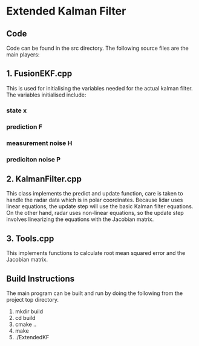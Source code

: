 # Extended Kalman Filter 
## Code
Code can be found in the src directory. 
The following source files are the main players:

## 1. FusionEKF.cpp
This is used for initialising the variables needed for the actual kalman filter.
The variables initialised include:
### state x
### prediction F
### measurement noise H
### prediciton noise P

## 2. KalmanFilter.cpp
This class implements the predict and update function, care is taken to handle the radar data which is in polar coordinates. 
Because lidar uses linear equations, the update step will use the basic Kalman filter equations. On the other hand, radar uses non-linear equations, so the update step involves linearizing the equations with the Jacobian matrix. 

## 3. Tools.cpp
This implements functions to calculate root mean squared error and the Jacobian matrix.

## Build Instructions
The main program can be built and run by doing the following from the project top directory.

1. mkdir build
2. cd build
3. cmake ..
4. make
5. ./ExtendedKF

